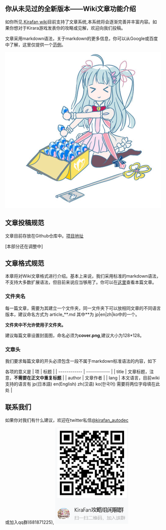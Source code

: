 <!--
title: 全新文章功能介绍
author: DreDiki
lang: zh
-->

## 你从未见过的全新版本——Wiki文章功能介绍

如你所见,[Kirafan wiki](https://wiki.kirafan.moe "Kirafan wiki")目前支持了文章系统,本系统将会逐渐完善并丰富内容。如果你想对于Kirara游戏发表你的攻略或见解，欢迎向我们投稿。

文章采用markdown语法，关于markdown的更多信息，你可以从Google或百度中了解，这里仅提供一个[范例](https://markdown-it.github.io/ "范例")。

![Clea](Clea.jpg)

## 文章投稿规范

文章目前存放在Github仓库中。[项目地址](https://github.com/kirafanautodec/Kirafan_wiki_zenra/ "项目地址")

[本部分还在调整中]

## 文章格式规范
本章将对Wiki文章格式进行介绍。基本上来说，我们采用标准的markdown语法，不支持大多数扩展语法，但目前来说应当够用了。你可以在[这里](https://github.com/kirafanautodec/Kirafan_wiki_zenra/tree/master/articles/wiki_intro/example_article/ "这里")查看本篇文章。

### 文件夹名
每一篇文章，需要为其建立一个文件夹，同一文件夹下可以放相同文章的不同语言版本，建议命名方式为 article_\*\*.md 其中\*\*为 jp|en|zh|ko中的一个。

**文件夹中不允许使用子文件夹。**

建议每篇文章设置封面图，命名必须为**cover.png**,建议大小为128\*128。


### 文章头
我们要求每篇文章的开头必须包含一段不属于markdown标准语法的内容，如下

<!--
title: 全新文章功能介绍
author: DreDiki
lang: zh
-->

各项的意义是
|  项 | 标题  |
| ------------ | ------------ |
|  title |  文章标题，注意，**不需要在正文中重复标题** |
|  author |  文章作者 |
| lang | 本文语言，目前wiki支持的语言有 jp(日本語) en(English) zh(汉语) ko(한국어)  需要将两位字母填在此处 |


## 联系我们
如果你对我们有什么建议，欢迎在twitter私信[@kirafan_autodec](https://twitter.com/kirafan_autodec "@kirafan_autodec")

或加入qq群(681871225),
![QQ群](qqgroup.png)